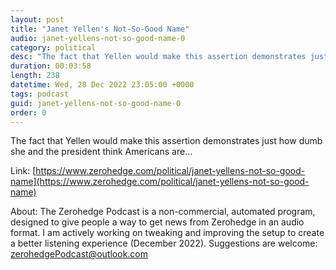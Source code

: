 ```yaml
---
layout: post
title: "Janet Yellen's Not-So-Good Name"
audio: janet-yellens-not-so-good-name-0
category: political
desc: "The fact that Yellen would make this assertion demonstrates just how dumb she and the president think Americans are..."
duration: 00:03:58
length: 238
datetime: Wed, 28 Dec 2022 23:05:00 +0000
tags: podcast
guid: janet-yellens-not-so-good-name-0
order: 0
---
```

The fact that Yellen would make this assertion demonstrates just how dumb she and the president think Americans are...

Link: [https://www.zerohedge.com/political/janet-yellens-not-so-good-name](https://www.zerohedge.com/political/janet-yellens-not-so-good-name)

About: The Zerohedge Podcast is a non-commercial, automated program, designed to give people a way to get news from Zerohedge in an audio format.  I am actively working on tweaking and improving the setup to create a better listening experience (December 2022).  Suggestions are welcome: [zerohedgePodcast@outlook.com](mailto:zerohedgePodcast@outlook.com)